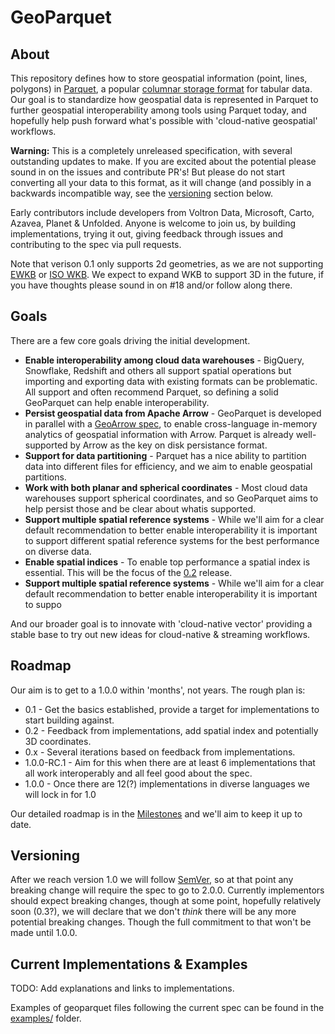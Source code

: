 # GeoParquet

## About

This repository defines how to store geospatial information (point, lines, polygons) in [Parquet](https://parquet.apache.org/), a popular 
[columnar storage format](https://en.wikipedia.org/wiki/Column-oriented_DBMS) for tabular data. Our goal is to standardize how geospatial data is represented
in Parquet to further geospatial interoperability among tools using Parquet today, and hopefully help push forward what's possible with 
'cloud-native geospatial' workflows. 

**Warning:** This is a completely unreleased specification, with several outstanding updates to make. If you are excited about the potential 
please sound in on the issues and contribute PR's! But please do not start converting all your data to this format, as it will change 
(and possibly in a backwards incompatible way, see the [versioning](#versioning) section below.

Early contributors include developers from Voltron Data, Microsoft, Carto, Azavea, Planet & Unfolded. Anyone is welcome to join us, by building 
implementations, trying it out, giving feedback through issues and contributing to the spec via pull requests.

Note that verison 0.1 only supports 2d geometries, as we are not supporting [EWKB](https://libgeos.org/specifications/wkb/#extended-wkb) or 
[ISO WKB](https://libgeos.org/specifications/wkb/#iso-wkb). We expect to expand WKB to support 3D in the future, if you have thoughts please 
sound in on #18 and/or follow along there.

## Goals

There are a few core goals driving the initial development.

* **Enable interoperability among cloud data warehouses** - BigQuery, Snowflake, Redshift and others all support spatial operations but importing and exporting data 
 with existing formats can be problematic. All support and often recommend Parquet, so defining a solid GeoParquet can help enable interoperability.
* **Persist geospatial data from Apache Arrow** - GeoParquet is developed in parallel with a [GeoArrow spec](https://github.com/geopandas/geo-arrow-spec), to 
 enable cross-language in-memory analytics of geospatial information with Arrow. Parquet is already well-supported by Arrow as the key on disk persistance format.
* **Support for data partitioning** - Parquet has a nice ability to partition data into different files for efficiency, and we aim to enable geospatial partitions.
* **Work with both planar and spherical coordinates** - Most cloud data warehouses support spherical coordinates, and so GeoParquet aims to help persist those 
 and be clear about whatis supported.
* **Support multiple spatial reference systems** - While we'll aim for a clear default recommendation to better enable interoperability it is important to support
 different spatial reference systems for the best performance on diverse data.
* **Enable spatial indices** - To enable top performance a spatial index is essential. This will be the focus of the [0.2](https://github.com/opengeospatial/geoparquet/milestone/2) release.
* **Support multiple spatial reference systems** - While we'll aim for a clear default recommendation to better enable interoperability it is important to suppo

And our broader goal is to innovate with 'cloud-native vector' providing a stable base to try out new ideas for cloud-native & streaming workflows. 

## Roadmap

Our aim is to get to a 1.0.0 within 'months', not years. The rough plan is:

* 0.1 - Get the basics established, provide a target for implementations to start building against.
* 0.2 - Feedback from implementations, add spatial index and potentially 3D coordinates.
* 0.x - Several iterations based on feedback from implementations.
* 1.0.0-RC.1 - Aim for this when there are at least 6 implementations that all work interoperably and all feel good about the spec.
* 1.0.0 - Once there are 12(?) implementations in diverse languages we will lock in for 1.0

Our detailed roadmap is in the [Milestones](https://github.com/opengeospatial/geoparquet/milestones) and we'll aim to keep it up to date.


## Versioning

After we reach version 1.0 we will follow [SemVer](https://semver.org/), so at that point any breaking change will require the spec to go to 2.0.0.
Currently implementors should expect breaking changes, though at some point, hopefully relatively soon (0.3?), we will declare that we don't *think* there
will be any more potential breaking changes. Though the full commitment to that won't be made until 1.0.0. 

## Current Implementations & Examples

TODO: Add explanations and links to implementations.

Examples of geoparquet files following the current spec can be found in the [examples/](examples/) folder.



